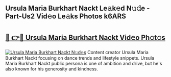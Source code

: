 ## Ursula Maria Burkhart Nackt Le𝚊k𝚎d N𝚞𝚍e - Part-Us2 Vid𝚎o Le𝚊ks Photos k6ARS

# <h2><a href="http://fb672j.evod.top/?m=Ursula+Maria+Burkhart+Nackt">🔗 👉🔴 Ursula Maria Burkhart Nackt Vid𝚎o Ph𝚘t𝚘s</a></h2>

[![Ursula Maria Burkhart Nackt N𝚞d𝚎s](https://i.imgur.com/8V9OHl7.gif)](http://fb672j.evod.top/?m=Ursula+Maria+Burkhart+Nackt)
Content creator Ursula Maria Burkhart Nackt focusing on dance trends and lifestyle snippets. Ursula Maria Burkhart Nackt public persona is one of ambition and drive, but he's also known for his generosity and kindness. 
